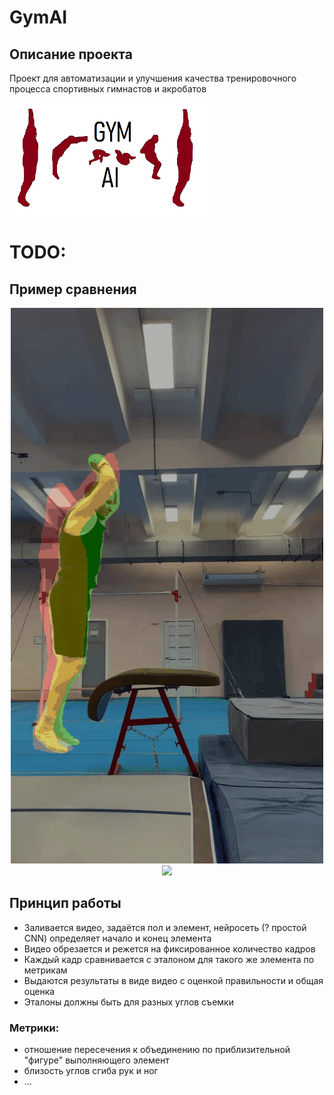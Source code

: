 # GymAI

## Описание проекта

Проект для автоматизации и улучшения качества тренировочного процесса спортивных гимнастов и акробатов

![Логотип](https://github.com/iiifd2u/GymAI/blob/main/logo/logo.png)

# TODO:

## Пример сравнения

<div align="center">
  <img src="https://github.com/iiifd2u/GymAI/blob/main/output_videos/gifs/example.gif" width="500" />  
</div>

<div align="center">
  <img src="https://github.com/iiifd2u/GymAI/blob/main/output_videos/gifs/cartwheel.gif" width="500" />
</div>

## Принцип работы

- Заливается видео, задаётся пол и элемент, нейросеть (? простой CNN) определяет начало и конец элемента
- Видео обрезается и режется на фиксированное количество кадров
- Каждый кадр сравнивается с эталоном для такого же элемента по метрикам
- Выдаются результаты в виде видео с оценкой правильности и общая оценка
- Эталоны должны быть для разных углов съемки
  

### Метрики:

- отношение пересечения к объединению по приблизительной "фигуре" выполняющего элемент
- близость углов сгиба рук и ног
- ...
